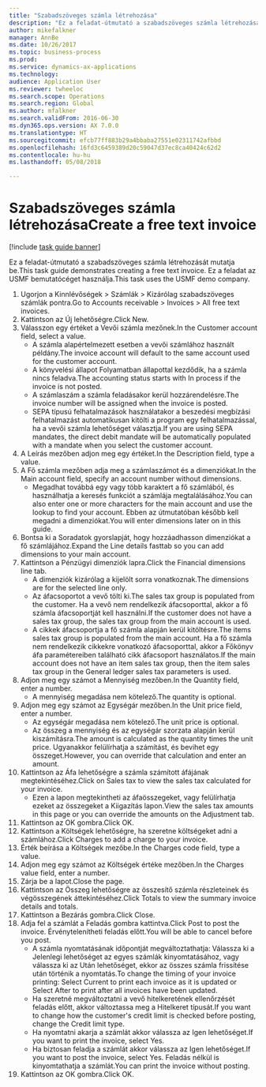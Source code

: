 ```yaml
--- 
title: "Szabadszöveges számla létrehozása"
description: "Ez a feladat-útmutató a szabadszöveges számla létrehozását mutatja be."
author: mikefalkner
manager: AnnBe
ms.date: 10/26/2017
ms.topic: business-process
ms.prod: 
ms.service: dynamics-ax-applications
ms.technology: 
audience: Application User
ms.reviewer: twheeloc
ms.search.scope: Operations
ms.search.region: Global
ms.author: mfalkner
ms.search.validFrom: 2016-06-30
ms.dyn365.ops.version: AX 7.0.0
ms.translationtype: HT
ms.sourcegitcommit: efcb77ff883b29a4bbaba27551e02311742afbbd
ms.openlocfilehash: 16fd3c6459389d20c59047d37ec8ca40424c62d2
ms.contentlocale: hu-hu
ms.lasthandoff: 05/08/2018

---
```

# <a name="create-a-free-text-invoice"></a><span data-ttu-id="5368e-103">Szabadszöveges számla létrehozása</span><span class="sxs-lookup"><span data-stu-id="5368e-103">Create a free text invoice</span></span>

[!include [task guide banner](../../includes/task-guide-banner.md)]

<span data-ttu-id="5368e-104">Ez a feladat-útmutató a szabadszöveges számla létrehozását mutatja be.</span><span class="sxs-lookup"><span data-stu-id="5368e-104">This task guide demonstrates creating a free text invoice.</span></span> <span data-ttu-id="5368e-105">Ez a feladat az USMF bemutatócéget használja.</span><span class="sxs-lookup"><span data-stu-id="5368e-105">This task uses the USMF demo company.</span></span>

1. <span data-ttu-id="5368e-106">Ugorjon a Kinnlévőségek > Számlák > Kizárólag szabadszöveges számlák pontra.</span><span class="sxs-lookup"><span data-stu-id="5368e-106">Go to Accounts receivable > Invoices > All free text invoices.</span></span>
2. <span data-ttu-id="5368e-107">Kattintson az Új lehetőségre.</span><span class="sxs-lookup"><span data-stu-id="5368e-107">Click New.</span></span>
3. <span data-ttu-id="5368e-108">Válasszon egy értéket a Vevői számla mezőnek.</span><span class="sxs-lookup"><span data-stu-id="5368e-108">In the Customer account field, select a value.</span></span>
    * <span data-ttu-id="5368e-109">A számla alapértelmezett esetben a vevői számlához használt példány.</span><span class="sxs-lookup"><span data-stu-id="5368e-109">The invoice account will default to the same account used for the customer account.</span></span>   
    * <span data-ttu-id="5368e-110">A könyvelési állapot Folyamatban állapottal kezdődik, ha a számla nincs feladva.</span><span class="sxs-lookup"><span data-stu-id="5368e-110">The accounting status starts with In process if the invoice is not posted.</span></span>   
    * <span data-ttu-id="5368e-111">A számlaszám a számla feladásakor kerül hozzárendelésre.</span><span class="sxs-lookup"><span data-stu-id="5368e-111">The invoice number will be assigned when the invoice is posted.</span></span>  
    * <span data-ttu-id="5368e-112">SEPA típusú felhatalmazások használatakor a beszedési megbízási felhatalmazást automatikusan kitölti a program egy felhatalmazással, ha a vevői számla lehetőséget választja.</span><span class="sxs-lookup"><span data-stu-id="5368e-112">If you are using SEPA mandates, the direct debit mandate will be automatically populated with a mandate when you select the customer account.</span></span>  
4. <span data-ttu-id="5368e-113">A Leírás mezőben adjon meg egy értéket.</span><span class="sxs-lookup"><span data-stu-id="5368e-113">In the Description field, type a value.</span></span>
5. <span data-ttu-id="5368e-114">A Fő számla mezőben adja meg a számlaszámot és a dimenziókat.</span><span class="sxs-lookup"><span data-stu-id="5368e-114">In the Main account field, specify an account number without dimensions.</span></span>
    * <span data-ttu-id="5368e-115">Megadhat továbbá egy vagy több karaktert a fő számlából, és használhatja a keresés funkciót a számlája megtalálásához.</span><span class="sxs-lookup"><span data-stu-id="5368e-115">You can also enter one or more characters for the main account and use the lookup to find your account.</span></span> <span data-ttu-id="5368e-116">Ebben az útmutatóban később kell megadni a dimenziókat.</span><span class="sxs-lookup"><span data-stu-id="5368e-116">You will enter dimensions later on in this guide.</span></span>  
6. <span data-ttu-id="5368e-117">Bontsa ki a Soradatok gyorslapját, hogy hozzáadhasson dimenziókat a fő számlájához.</span><span class="sxs-lookup"><span data-stu-id="5368e-117">Expand the Line details fasttab so you can add dimensions to your main account.</span></span>
7. <span data-ttu-id="5368e-118">Kattintson a Pénzügyi dimenziók lapra.</span><span class="sxs-lookup"><span data-stu-id="5368e-118">Click the Financial dimensions line tab.</span></span>
    * <span data-ttu-id="5368e-119">A dimenziók kizárólag a kijelölt sorra vonatkoznak.</span><span class="sxs-lookup"><span data-stu-id="5368e-119">The dimensions are for the selected line only.</span></span>    
    * <span data-ttu-id="5368e-120">Az áfacsoportot a vevő tölti ki.</span><span class="sxs-lookup"><span data-stu-id="5368e-120">The sales tax group is populated from the customer.</span></span> <span data-ttu-id="5368e-121">Ha a vevő nem rendelkezik áfacsoporttal, akkor a fő számla áfacsoportját kell használni.</span><span class="sxs-lookup"><span data-stu-id="5368e-121">If the customer does not have a sales tax group, the sales tax group from the main account is used.</span></span>  
    * <span data-ttu-id="5368e-122">A cikkek áfacsoportja a fő számla alapján kerül kitöltésre.</span><span class="sxs-lookup"><span data-stu-id="5368e-122">The items sales tax group is populated from the main account.</span></span> <span data-ttu-id="5368e-123">Ha a fő számla nem rendelkezik cikkekre vonatkozó áfacsoporttal, akkor a Főkönyv áfa paramétereiben található cikk áfacsoport használatos.</span><span class="sxs-lookup"><span data-stu-id="5368e-123">If the main account does not have an item sales tax group, then the item sales tax group in the General ledger sales tax parameters is used.</span></span>    
8. <span data-ttu-id="5368e-124">Adjon meg egy számot a Mennyiség mezőben.</span><span class="sxs-lookup"><span data-stu-id="5368e-124">In the Quantity field, enter a number.</span></span>
    * <span data-ttu-id="5368e-125">A mennyiség megadása nem kötelező.</span><span class="sxs-lookup"><span data-stu-id="5368e-125">The quantity is optional.</span></span>  
9. <span data-ttu-id="5368e-126">Adjon meg egy számot az Egységár mezőben.</span><span class="sxs-lookup"><span data-stu-id="5368e-126">In the Unit price field, enter a number.</span></span>
    * <span data-ttu-id="5368e-127">Az egységár megadása nem kötelező.</span><span class="sxs-lookup"><span data-stu-id="5368e-127">The unit price is optional.</span></span>  
    * <span data-ttu-id="5368e-128">Az összeg a mennyiség és az egységár szorzata alapján kerül kiszámításra.</span><span class="sxs-lookup"><span data-stu-id="5368e-128">The amount is calculated as the quantity times the unit price.</span></span> <span data-ttu-id="5368e-129">Ugyanakkor felülírhatja a számítást, és bevihet egy összeget.</span><span class="sxs-lookup"><span data-stu-id="5368e-129">However, you can override that calculation and enter an amount.</span></span>  
10. <span data-ttu-id="5368e-130">Kattintson az Áfa lehetőségre a számla számított áfájának megtekintéséhez.</span><span class="sxs-lookup"><span data-stu-id="5368e-130">Click on Sales tax to view the sales tax calculated for your invoice.</span></span>
    * <span data-ttu-id="5368e-131">Ezen a lapon megtekintheti az áfaösszegeket, vagy felülírhatja ezeket az összegeket a Kiigazítás lapon.</span><span class="sxs-lookup"><span data-stu-id="5368e-131">View the sales tax amounts in this page or you can override the amounts on the Adjustment tab.</span></span>  
11. <span data-ttu-id="5368e-132">Kattintson az OK gombra.</span><span class="sxs-lookup"><span data-stu-id="5368e-132">Click OK.</span></span>
12. <span data-ttu-id="5368e-133">Kattintson a Költségek lehetőségre, ha szeretne költségeket adni a számlához.</span><span class="sxs-lookup"><span data-stu-id="5368e-133">Click Charges to add a charge to your invoice.</span></span> 
13. <span data-ttu-id="5368e-134">Érték beírása a Költségek mezőbe.</span><span class="sxs-lookup"><span data-stu-id="5368e-134">In the Charges code field, type a value.</span></span>
14. <span data-ttu-id="5368e-135">Adjon meg egy számot az Költségek értéke mezőben.</span><span class="sxs-lookup"><span data-stu-id="5368e-135">In the Charges value field, enter a number.</span></span>
15. <span data-ttu-id="5368e-136">Zárja be a lapot.</span><span class="sxs-lookup"><span data-stu-id="5368e-136">Close the page.</span></span>
16. <span data-ttu-id="5368e-137">Kattintson az Összeg lehetőségre az összesítő számla részleteinek és végösszegének áttekintéséhez.</span><span class="sxs-lookup"><span data-stu-id="5368e-137">Click Totals to view the summary invoice details and totals.</span></span>
17. <span data-ttu-id="5368e-138">Kattintson a Bezárás gombra.</span><span class="sxs-lookup"><span data-stu-id="5368e-138">Click Close.</span></span>
18. <span data-ttu-id="5368e-139">Adja fel a számlát a Feladás gombra kattintva.</span><span class="sxs-lookup"><span data-stu-id="5368e-139">Click Post to post the invoice.</span></span> <span data-ttu-id="5368e-140">Érvénytelenítheti feladás előtt.</span><span class="sxs-lookup"><span data-stu-id="5368e-140">You will be able to cancel before you post.</span></span>
    * <span data-ttu-id="5368e-141">A számla nyomtatásának időpontját megváltoztathatja: Válassza ki a Jelenlegi lehetőséget az egyes számlák kinyomtatásához, vagy válassza ki az Után lehetőséget, ekkor az összes számla frissítése után történik a nyomtatás.</span><span class="sxs-lookup"><span data-stu-id="5368e-141">To change the timing of your invoice printing:  Select Current to print each invoice as it is updated   or  Select After to print after all invoices have been updated.</span></span>  
    * <span data-ttu-id="5368e-142">Ha szeretné megváltoztatni a vevő hitelkeretének ellenőrzését feladás előtt, akkor változtassa meg a Hitelkeret típusát.</span><span class="sxs-lookup"><span data-stu-id="5368e-142">If you want to change how the customer's credit limit is checked before posting, change the Credit limit type.</span></span>  
    * <span data-ttu-id="5368e-143">Ha nyomtatni akarja a számlát akkor válassza az Igen lehetőséget.</span><span class="sxs-lookup"><span data-stu-id="5368e-143">If you want to print the invoice, select Yes.</span></span>  
    * <span data-ttu-id="5368e-144">Ha biztosan feladja a számlát akkor válassza az Igen lehetőséget.</span><span class="sxs-lookup"><span data-stu-id="5368e-144">If you want to post the invoice, select Yes.</span></span> <span data-ttu-id="5368e-145">Feladás nélkül is kinyomtathatja a számlát.</span><span class="sxs-lookup"><span data-stu-id="5368e-145">You can print the invoice without posting.</span></span>  
19. <span data-ttu-id="5368e-146">Kattintson az OK gombra.</span><span class="sxs-lookup"><span data-stu-id="5368e-146">Click OK.</span></span>


